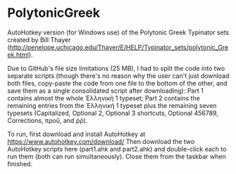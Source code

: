 # PolytonicGreek
AutoHotkey version (for Windows use) of the Polytonic Greek Typinator sets created by Bill Thayer (http://penelope.uchicago.edu/Thayer/E/HELP/Typinator_sets/polytonic_Greek.html).

Due to GitHub's file size limitations (25 MB), I had to split the code into two separate scripts (though there's no reason why the user can't just download both files, copy-paste the code from one file to the bottom of the other, and save them as a single consolidated script after downloading): Part 1 contains almost the whole Ἑλληνική 1 typeset; Part 2 contains the remaining entries from the Ἑλληνική 1 typeset plus the remaining seven typesets (Capitalized, Optional 2, Optional 3 shortcuts, Optional 456789, Corrections, προὔ, and ῤῥ).

To run, first download and install AutoHotkey at https://www.autohotkey.com/download/
Then download the two AutoHotkey scripts here (part1.ahk and part2.ahk) and double-click each to run them (both can run simultaneously). Close them from the taskbar when finished.
